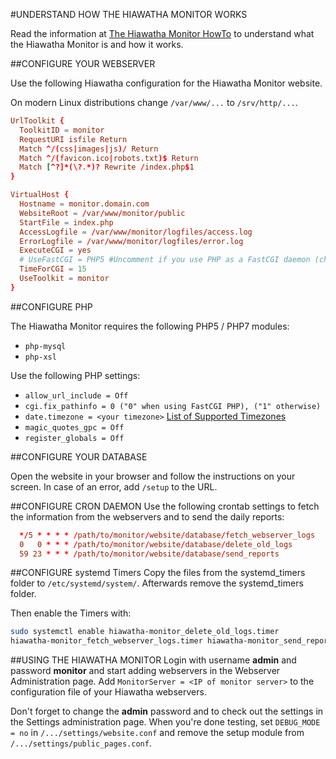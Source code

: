 #UNDERSTAND HOW THE HIAWATHA MONITOR WORKS

Read the information at [The Hiawatha Monitor HowTo](https://www.hiawatha-webserver.org/howto/monitor)
to understand what the Hiawatha Monitor is and how it works.

##CONFIGURE YOUR WEBSERVER

Use the following Hiawatha configuration for the Hiawatha Monitor website.

On modern Linux distributions change `/var/www/...` to `/srv/http/...`.

```conf
UrlToolkit {
  ToolkitID = monitor
  RequestURI isfile Return
  Match ^/(css|images|js)/ Return
  Match ^/(favicon.ico|robots.txt)$ Return
  Match [^?]*(\?.*)? Rewrite /index.php$1
}

VirtualHost {
  Hostname = monitor.domain.com
  WebsiteRoot = /var/www/monitor/public
  StartFile = index.php
  AccessLogfile = /var/www/monitor/logfiles/access.log
  ErrorLogfile = /var/www/monitor/logfiles/error.log
  ExecuteCGI = yes
  # UseFastCGI = PHP5 #Uncomment if you use PHP as a FastCGI daemon (chage to PHP7 if needed)
  TimeForCGI = 15
  UseToolkit = monitor
}

```

##CONFIGURE PHP

The Hiawatha Monitor requires the following PHP5 / PHP7 modules:

*   `php-mysql`
*   `php-xsl`

Use the following PHP settings:

*   `allow_url_include = Off`
*   `cgi.fix_pathinfo = 0 ("0" when using FastCGI PHP), ("1" otherwise)`
*   `date.timezone = <your timezone>` [List of Supported Timezones](https://secure.php.net/manual/en/timezones.php)
*   `magic_quotes_gpc = Off`
*   `register_globals = Off`

##CONFIGURE YOUR DATABASE

Open the website in your browser and follow the instructions on your screen.
In case of an error, add `/setup` to the URL.

##CONFIGURE CRON DAEMON
Use the following crontab settings to fetch the information from the
webservers and to send the daily reports:

```conf
  */5 * * * * /path/to/monitor/website/database/fetch_webserver_logs
  0   0 * * * /path/to/monitor/website/database/delete_old_logs
  59 23 * * * /path/to/monitor/website/database/send_reports
```

##CONFIGURE systemd Timers
Copy the files from the systemd_timers folder to `/etc/systemd/system/`.
Afterwards remove the systemd_timers folder.

Then enable the Timers with:

```sh
sudo systemctl enable hiawatha-monitor_delete_old_logs.timer
hiawatha-monitor_fetch_webserver_logs.timer hiawatha-monitor_send_reports.timer
```

##USING THE HIAWATHA MONITOR
Login with username **admin** and password **monitor** and start adding
webservers in the Webserver Administration page.
Add `MonitorServer = <IP of monitor server>` to the configuration file of your
Hiawatha webservers.

Don't forget to change the **admin** password and to check out the settings in
the Settings administration page. When you're done testing,
set `DEBUG_MODE = no` in `/.../settings/website.conf` and remove the setup
module from `/.../settings/public_pages.conf`.
